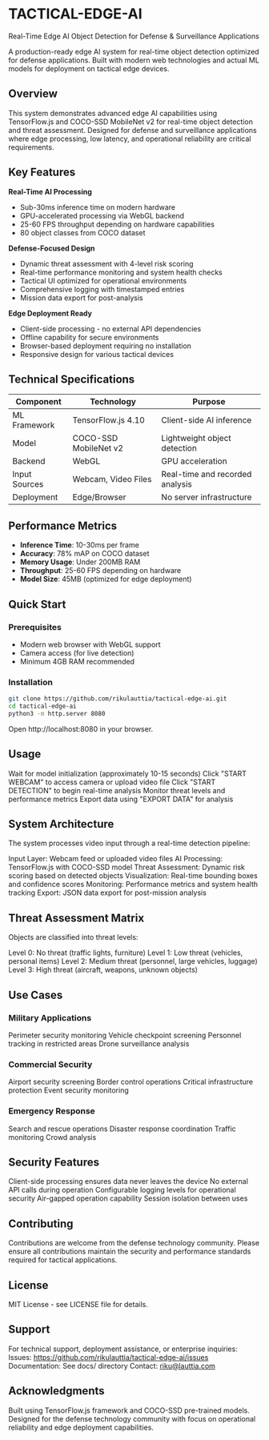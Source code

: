 # TACTICAL-EDGE-AI

Real-Time Edge AI Object Detection for Defense & Surveillance Applications

A production-ready edge AI system for real-time object detection optimized for defense applications. Built with modern web technologies and actual ML models for deployment on tactical edge devices.

## Overview

This system demonstrates advanced edge AI capabilities using TensorFlow.js and COCO-SSD MobileNet v2 for real-time object detection and threat assessment. Designed for defense and surveillance applications where edge processing, low latency, and operational reliability are critical requirements.

## Key Features

**Real-Time AI Processing**
- Sub-30ms inference time on modern hardware
- GPU-accelerated processing via WebGL backend
- 25-60 FPS throughput depending on hardware capabilities
- 80 object classes from COCO dataset

**Defense-Focused Design**
- Dynamic threat assessment with 4-level risk scoring
- Real-time performance monitoring and system health checks
- Tactical UI optimized for operational environments
- Comprehensive logging with timestamped entries
- Mission data export for post-analysis

**Edge Deployment Ready**
- Client-side processing - no external API dependencies
- Offline capability for secure environments
- Browser-based deployment requiring no installation
- Responsive design for various tactical devices

## Technical Specifications

| Component | Technology | Purpose |
|-----------|------------|---------|
| ML Framework | TensorFlow.js 4.10 | Client-side AI inference |
| Model | COCO-SSD MobileNet v2 | Lightweight object detection |
| Backend | WebGL | GPU acceleration |
| Input Sources | Webcam, Video Files | Real-time and recorded analysis |
| Deployment | Edge/Browser | No server infrastructure |

## Performance Metrics

- **Inference Time**: 10-30ms per frame
- **Accuracy**: 78% mAP on COCO dataset
- **Memory Usage**: Under 200MB RAM
- **Throughput**: 25-60 FPS depending on hardware
- **Model Size**: 45MB (optimized for edge deployment)

## Quick Start

### Prerequisites
- Modern web browser with WebGL support
- Camera access (for live detection)
- Minimum 4GB RAM recommended

### Installation
```bash
git clone https://github.com/rikulauttia/tactical-edge-ai.git
cd tactical-edge-ai
python3 -m http.server 8080
```

Open http://localhost:8080 in your browser.

## Usage
Wait for model initialization (approximately 10-15 seconds)
Click "START WEBCAM" to access camera or upload video file
Click "START DETECTION" to begin real-time analysis
Monitor threat levels and performance metrics
Export data using "EXPORT DATA" for analysis

## System Architecture
The system processes video input through a real-time detection pipeline:

Input Layer: Webcam feed or uploaded video files
AI Processing: TensorFlow.js with COCO-SSD model
Threat Assessment: Dynamic risk scoring based on detected objects
Visualization: Real-time bounding boxes and confidence scores
Monitoring: Performance metrics and system health tracking
Export: JSON data export for post-mission analysis

## Threat Assessment Matrix
Objects are classified into threat levels:

Level 0: No threat (traffic lights, furniture)
Level 1: Low threat (vehicles, personal items)
Level 2: Medium threat (personnel, large vehicles, luggage)
Level 3: High threat (aircraft, weapons, unknown objects)

## Use Cases
### Military Applications
Perimeter security monitoring
Vehicle checkpoint screening
Personnel tracking in restricted areas
Drone surveillance analysis

### Commercial Security
Airport security screening
Border control operations
Critical infrastructure protection
Event security monitoring

### Emergency Response
Search and rescue operations
Disaster response coordination
Traffic monitoring
Crowd analysis



## Security Features
Client-side processing ensures data never leaves the device
No external API calls during operation
Configurable logging levels for operational security
Air-gapped operation capability
Session isolation between uses

## Contributing
Contributions are welcome from the defense technology community. Please ensure all contributions maintain the security and performance standards required for tactical applications.

## License
MIT License - see LICENSE file for details.

## Support
For technical support, deployment assistance, or enterprise inquiries:
Issues: https://github.com/rikulauttia/tactical-edge-ai/issues
Documentation: See docs/ directory
Contact: riku@lauttia.com

## Acknowledgments
Built using TensorFlow.js framework and COCO-SSD pre-trained models. Designed for the defense technology community with focus on operational reliability and edge deployment capabilities.
